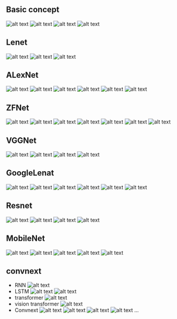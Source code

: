 ## Basic concept
![alt text](image.png)
![alt text](image-1.png)
![alt text](image-2.png)
![alt text](image-3.png)
## Lenet
![alt text](image-4.png)
![alt text](image-5.png)
![alt text](image-6.png)
## ALexNet
![alt text](image-7.png)
![alt text](image-8.png)
![alt text](image-9.png)
![alt text](image-10.png)
![alt text](image-11.png)
![alt text](image-12.png)
## ZFNet
 ![alt text](image-13.png)
 ![alt text](image-14.png)
 ![alt text](image-15.png)
 ![alt text](image-16.png)
 ![alt text](image-17.png)
 ![alt text](image-18.png)
 ![alt text](image-19.png)
## VGGNet
![alt text](image-20.png)
![alt text](image-21.png)
![alt text](image-22.png)
![alt text](image-23.png)
## GoogleLenat
![alt text](image-24.png)
![alt text](image-25.png)
![alt text](image-26.png)
![alt text](image-27.png)
![alt text](image-28.png)
![alt text](image-29.png)
## Resnet
![alt text](image-30.png)
![alt text](image-31.png)
![alt text](image-32.png)
![alt text](image-33.png)
## MobileNet
![alt text](image-34.png)
![alt text](image-35.png)
![alt text](image-36.png)
![alt text](image-37.png)
![alt text](image-38.png)
## convnext
- RNN
![alt text](image-39.png)
- LSTM
![alt text](image-40.png)
![alt text](image-41.png)
- transformer
![alt text](image-42.png)
- vision transformer
![alt text](image-43.png)
- Convnext
![alt text](image-44.png)
![alt text](image-45.png)
![alt text](image-46.png)
![alt text](image-47.png)
...
